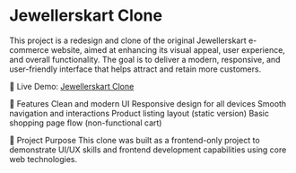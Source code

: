 # Jewellerskart Clone
This project is a redesign and clone of the original Jewellerskart e-commerce website, aimed at enhancing its visual appeal, user experience, and overall functionality. The goal is to deliver a modern, responsive, and user-friendly interface that helps attract and retain more customers.

🔗 Live Demo: [Jewellerskart Clone](https://jewellerskart-clone.netlify.app/)


🚀 Features
Clean and modern UI
Responsive design for all devices
Smooth navigation and interactions
Product listing layout (static version)
Basic shopping page flow (non-functional cart)

📌 Project Purpose
This clone was built as a frontend-only project to demonstrate UI/UX skills and frontend development capabilities using core web technologies.
